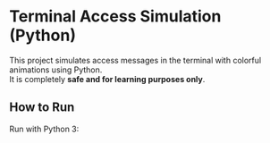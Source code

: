 
# Terminal Access Simulation (Python)

This project simulates access messages in the terminal with colorful animations using Python.  
It is completely **safe and for learning purposes only**.

## How to Run
Run with Python 3:
